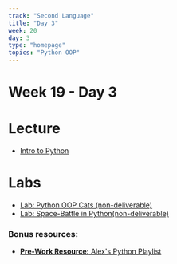 ```yaml
---
track: "Second Language"
title: "Day 3"
week: 20
day: 3
type: "homepage"
topics: "Python OOP"
---
```


# Week 19 - Day 3

# Lecture

- [Intro to Python](/second-language/week-20/day-2/lecture-materials/python-oop)

# Labs

- [Lab: Python OOP Cats (non-deliverable)](/second-language/week-20/day-2/labs/functions-lab)
- [Lab: Space-Battle in Python(non-deliverable)](/second-language/week-20/day-2/labs/landscaper)

### Bonus resources:

- [**Pre-Work Resource:** Alex's Python Playlist](https://www.youtube.com/playlist?list=PLY6oTPmKnKbaTvgXqNCRXcKnqbO5j2oQn)
